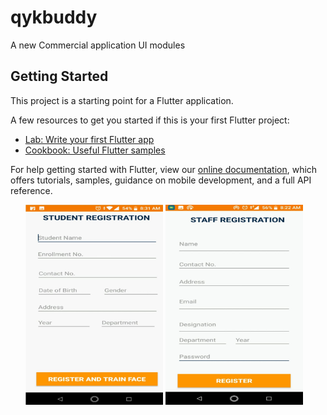 # qykbuddy

A new Commercial application UI modules

## Getting Started

This project is a starting point for a Flutter application.

A few resources to get you started if this is your first Flutter project:

- [Lab: Write your first Flutter app](https://flutter.dev/docs/get-started/codelab)
- [Cookbook: Useful Flutter samples](https://flutter.dev/docs/cookbook)

For help getting started with Flutter, view our
[online documentation](https://flutter.dev/docs), which offers tutorials,
samples, guidance on mobile development, and a full API reference.

<ul>
  <img src="WhatsApp Image 2020-03-12 at 7.59.38 PM.jpeg" width="220" height="320">
  <img src="WhatsApp Image 2020-03-12 at 7.59.39 PM.jpeg" width="220" height="320">
  
  
</ul>  
